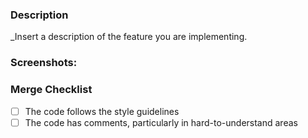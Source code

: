 ### Description

_Insert a description of the feature you are implementing. 

### Screenshots:

### Merge Checklist

- [ ] The code follows the style guidelines
- [ ] The code has comments, particularly in hard-to-understand areas
